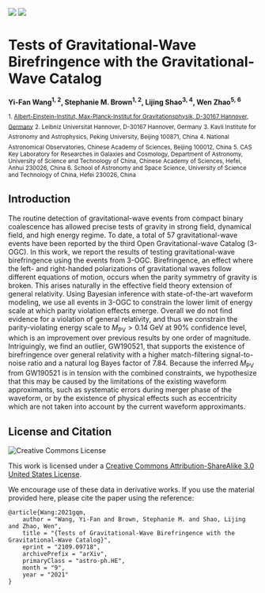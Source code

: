 [![](https://img.shields.io/badge/python-3.7-green)](https://www.python.org/downloads/release/python-370/) [![](https://img.shields.io/badge/arxiv-2109.09718-red)](https://arxiv.org/abs/2109.09718) 

# Tests of Gravitational-Wave Birefringence with the Gravitational-Wave Catalog 
**Yi-Fan Wang<sup>1, 2</sup>, Stephanie M. Brown<sup>1, 2</sup>, Lijing Shao<sup>3, 4</sup>, Wen Zhao<sup>5, 6</sup>**

 <sub>1. [Albert-Einstein-Institut, Max-Planck-Institut for Gravitationsphysik, D-30167 Hannover, Germany](http://www.aei.mpg.de/obs-rel-cos)</sub>
 <sub>2. Leibniz Universitat Hannover, D-30167 Hannover, Germany</sub>
 <sub>3. Kavli Institute for Astronomy and Astrophysics, Peking University, Beijing 100871, China</sub>
 <sub>4. National Astronomical Observatories, Chinese Academy of Sciences, Beijing 100012, China</sub>
 <sub>5. CAS Key Laboratory for Researches in Galaxies and Cosmology, Department of Astronomy, University of Science and Technology of China, Chinese Academy of Sciences, Hefei, Anhui 230026, China </sub>
 <sub>6. School of Astronomy and Space Science, University of Science and Technology of China, Hefei 230026, China </sub>
## Introduction ##

The routine detection of gravitational-wave events from compact binary coalescence has allowed precise tests of gravity in strong field, dynamical field, and high energy regime. To date, a total of 57 gravitational-wave events have been reported by the third Open Gravitational-wave Catalog (3-OGC). In this work, we report the results of testing gravitational-wave birefringence using the events from 3-OGC. Birefringence, an effect where the left- and right-handed polarizations of gravitational waves follow different equations of motion, occurs when the parity symmetry of gravity is broken.  This arises naturally in the effective field theory extension of general relativity. Using Bayesian inference with state-of-the-art waveform modeling, we use all events in 3-OGC to constrain the lower limit of energy scale at which parity violation effects emerge. Overall we do not find evidence for a violation of general relativity, and thus we constrain the parity-violating energy scale to $M_\mathrm{PV} > 0.14$ GeV at $90\%$ confidence level, which is an improvement over previous results by one order of magnitude. Intriguingly, we find an outlier, GW190521, that supports the existence of birefringence over general relativity with a higher match-filtering signal-to-noise ratio and a natural log Bayes factor of $7.84$. Because the inferred $M_\mathrm{PV}$ from GW190521 is in tension with the combined constraints, we hypothesize that this may be caused by the limitations of the existing waveform approximants, such as systematic errors during merger phase of the waveform, or by the existence of physical effects such as eccentricity which are not taken into account by the current waveform approximants.


## License and Citation

![Creative Commons License](https://i.creativecommons.org/l/by-sa/3.0/us/88x31.png "Creative Commons License")

This work is licensed under a [Creative Commons Attribution-ShareAlike 3.0 United States License](http://creativecommons.org/licenses/by-sa/3.0/us/).

We encourage use of these data in derivative works. If you use the material provided here, please cite the paper using the reference:

```
@article{Wang:2021gqm,
    author = "Wang, Yi-Fan and Brown, Stephanie M. and Shao, Lijing and Zhao, Wen",
    title = "{Tests of Gravitational-Wave Birefringence with the Gravitational-Wave Catalog}",
    eprint = "2109.09718",
    archivePrefix = "arXiv",
    primaryClass = "astro-ph.HE",
    month = "9",
    year = "2021"
}
```
